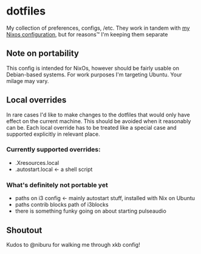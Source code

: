 # dotfiles

My collection of preferences, configs, /etc.
They work in tandem with [my Nixos configuration](https://github.com/allgreed/nixos-config), but for reasons™ I'm keeping them separate 

## Note on portability

This config is intended for NixOs, however should be fairly usable on Debian-based systems. For work purposes I'm targeting Ubuntu. Your milage may vary.

## Local overrides

In rare cases I'd like to make changes to the dotfiles that would only have effect on the current machine. This should be avoided when it reasonably can be. Each local override has to be treated like a special case and supported explicitly in relevant place.

### Currently supported overrides:
- .Xresources.local
- .autostart.local <- a shell script

### What's definitely not portable yet
- paths on i3 config <- mainly autostart stuff, installed with Nix on Ubuntu
- paths contrib blocks path of i3blocks
- there is something funky going on about starting pulseaudio

## Shoutout

Kudos to @niburu for walking me through xkb config!
